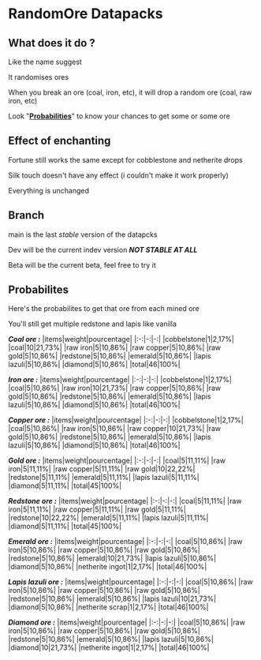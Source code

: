 # RandomOre Datapacks
## What does it do ?
Like the name suggest

It randomises ores

When you break an ore (coal, iron, etc), it will drop a random ore (coal, raw iron, etc)

Look "[**Probabilities**](https://github.com/FirefoxyleGibus/RandomOre#probabilites)" to know your chances to get some or some ore

## Effect of enchanting
Fortune still works the same except for cobblestone and netherite drops

Silk touch doesn't have any effect (i couldn't make it work properly)

Everything is unchanged

## Branch
main is the last *stable* version of the datapcks

Dev will be the current indev version ***NOT STABLE AT ALL***

Beta will be the current beta, feel free to try it

## Probabilites
Here's the probabilites to get that ore from each mined ore

You'll still get multiple redstone and lapis like vanilla

***Coal ore :***
|items|weight|pourcentage|
|:-:|-:|-:|
|cobbelstone|1|2,17%|
|coal|10|21,73%|
|raw iron|5|10,86%|
|raw copper|5|10,86%|
|raw gold|5|10,86%|
|redstone|5|10,86%|
|emerald|5|10,86%|
|lapis lazuli|5|10,86%|
|diamond|5|10,86%|
|total|46|100%|

***Iron ore :***
|items|weight|pourcentage|
|:-:|-:|-:|
|cobbelstone|1|2,17%|
|coal|5|10,86%|
|raw iron|10|21,73%|
|raw copper|5|10,86%|
|raw gold|5|10,86%|
|redstone|5|10,86%|
|emerald|5|10,86%|
|lapis lazuli|5|10,86%|
|diamond|5|10,86%|
|total|46|100%|

***Copper ore :***
|items|weight|pourcentage|
|:-:|-:|-:|
|cobbelstone|1|2,17%|
|coal|5|10,86%|
|raw iron|5|10,86%|
|raw copper|10|21,73%|
|raw gold|5|10,86%|
|redstone|5|10,86%|
|emerald|5|10,86%|
|lapis lazuli|5|10,86%|
|diamond|5|10,86%|
|total|46|100%|

***Gold ore :***
|items|weight|pourcentage|
|:-:|-:|-:|
|coal|5|11,11%|
|raw iron|5|11,11%|
|raw copper|5|11,11%|
|raw gold|10|22,22%|
|redstone|5|11,11%|
|emerald|5|11,11%|
|lapis lazuli|5|11,11%|
|diamond|5|11,11%|
|total|45|100%|

***Redstone ore :***
|items|weight|pourcentage|
|:-:|-:|-:|
|coal|5|11,11%|
|raw iron|5|11,11%|
|raw copper|5|11,11%|
|raw gold|5|11,11%|
|redstone|10|22,22%|
|emerald|5|11,11%|
|lapis lazuli|5|11,11%|
|diamond|5|11,11%|
|total|45|100%|

***Emerald ore :***
|items|weight|pourcentage|
|:-:|-:|-:|
|coal|5|10,86%|
|raw iron|5|10,86%|
|raw copper|5|10,86%|
|raw gold|5|10,86%|
|redstone|5|10,86%|
|emerald|10|21,73%|
|lapis lazuli|5|10,86%|
|diamond|5|10,86%|
|netherite ingot|1|2,17%|
|total|46|100%|

***Lapis lazuli ore :***
|items|weight|pourcentage|
|:-:|-:|-:|
|coal|5|10,86%|
|raw iron|5|10,86%|
|raw copper|5|10,86%|
|raw gold|5|10,86%|
|redstone|5|10,86%|
|emerald|5|10,86%|
|lapis lazuli|10|21,73%|
|diamond|5|10,86%|
|netherite scrap|1|2,17%|
|total|46|100%|

***Diamond ore :***
|items|weight|pourcentage|
|:-:|-:|-:|
|coal|5|10,86%|
|raw iron|5|10,86%|
|raw copper|5|10,86%|
|raw gold|5|10,86%|
|redstone|5|10,86%|
|emerald|5|10,86%|
|lapis lazuli|5|10,86%|
|diamond|10|21,73%|
|netherite ingot|1|2,17%|
|total|46|100%|

